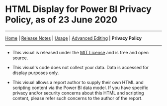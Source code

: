 # HTML Display for Power BI Privacy Policy, as of 23 June 2020

---
[Home](../README.md) | [Release Notes](./release_notes.md) | [Usage](./usage.md) | [Advanced Editing](./advanced_editing.md) |  **Privacy Policy**

---

* This visual is released under the [MIT License](https://en.wikipedia.org/wiki/MIT_License) and is free and open source.

* This visual's code does not collect your data. Data is accessed for display purposes only.

* This visual allows a report author to supply their own HTML and scripting content via the Power BI data model. If you have specific privacy and/or security concerns about this HTML and scripting content, please refer such concerns to the author of the report.